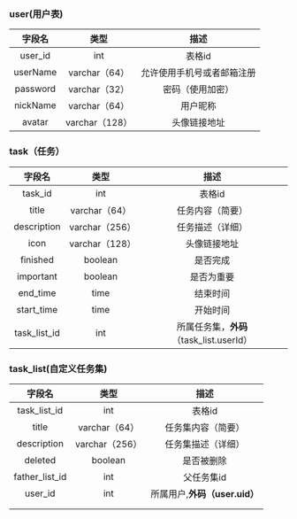 ### user(用户表)

|  字段名  |      类型      |            描述            |
| :------: | :------------: | :------------------------: |
| user_id  |      int       |           表格id           |
| userName | varchar（64）  | 允许使用手机号或者邮箱注册 |
| password | varchar（32）  |      密码（使用加密）      |
| nickName | varchar（64）  |          用户昵称          |
|  avatar  | varchar（128） |        头像链接地址        |

### task（任务）

|    字段名    |      类型      |                   描述                   |
| :----------: | :------------: | :--------------------------------------: |
|   task_id    |      int       |                  表格id                  |
|    title     | varchar（64）  |             任务内容（简要）             |
| description  | varchar（256） |             任务描述（详细）             |
|     icon     | varchar（128） |               头像链接地址               |
|   finished   |    boolean     |                 是否完成                 |
|  important   |    boolean     |                是否为重要                |
|   end_time   |      time      |                 结束时间                 |
|  start_time  |      time      |                 开始时间                 |
| task_list_id |      int       | 所属任务集，**外码**（task_list.userId） |



### task_list(自定义任务集)

|     字段名     |      类型      |             描述              |
| :------------: | :------------: | :---------------------------: |
|  task_list_id  |      int       |            表格id             |
|     title      | varchar（64）  |      任务集内容（简要）       |
|  description   | varchar（256） |      任务集描述（详细）       |
|    deleted     |    boolean     |          是否被删除           |
| father_list_id |      int       |          父任务集id           |
|    user_id     |      int       | 所属用户,**外码（user.uid）** |
|                |                |                               |
|                |                |                               |

